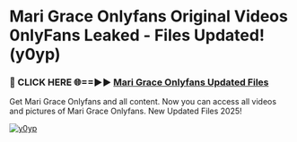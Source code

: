 # Mari Grace Onlyfans Original Videos 0nlyFans Leaked - Files Updated! (y0yp)

<h3>🔴 CLICK HERE 🌐==►► <a href="https://tinyurl.com/2jnfzry5" rel="nofollow">Mari Grace Onlyfans Updated Files</a></h3>

Get Mari Grace Onlyfans and all content. Now you can access all videos and pictures of Mari Grace Onlyfans. New Updated Files 2025!

[![y0yp](https://i.imgur.com/GyGTBgg.gif)](https://tinyurl.com/2jnfzry5)
